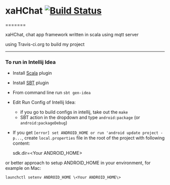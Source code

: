 # xaHChat [![Build Status](https://travis-ci.org/lemonxah/xaHChat.png?branch=master)](https://travis-ci.org/lemonxah/xaHChat)

=======

xaHChat, chat app framework written in scala using mqtt server

using Travis-ci.org to build my project
***

### To run in Intellij Idea
* Install [Scala](http://www.jetbrains.net/confluence/display/SCA/Scala+Plugin+for+IntelliJ+IDEA) plugin
* Install [SBT](http://github.com/orfjackal/idea-sbt-plugin) plugin

* From command line run `sbt gen-idea`
* Edit Run Config of Intellij Idea:
   * if you go to build configs in intellij, take out the `make`
   * SBT action in the dropdown and type `android:package` (or `android:packageDebug`)
* If you get `[error] set ANDROID_HOME or run 'android update project -p...`,
create `local.properties` file in the root of the project with following content:

    sdk.dir=\<Your ANDROID_HOME\>

or better approach to setup ANDROID_HOME in your environment, for example on Mac:

    launchctl setenv ANDROID_HOME \<Your ANDROID_HOME\>



